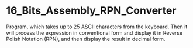 # 16_Bits_Assembly_RPN_Converter
Program, which takes up to 25 ASCII characters from the keyboard. Then it will process the expression in conventional form and display it in Reverse Polish Notation (RPN), and then display the result in decimal form.
